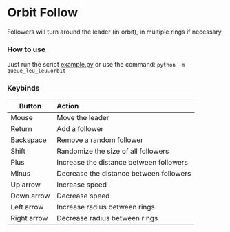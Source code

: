 # Orbit Follow
Followers will turn around the leader (in orbit), in multiple rings if necessary.


### How to use
Just run the script [example.py](example.py) or use the command: ``python -m queue_leu_leu.orbit``


### Keybinds
Button      | Action
------------|:-------
Mouse       | Move the leader
Return      | Add a follower
Backspace   | Remove a random follower
Shift       | Randomize the size of all followers 
Plus        | Increase the distance between followers
Minus       | Decrease the distance between followers
Up arrow    | Increase speed
Down arrow  | Decrease speed
Left arrow  | Increase radius between rings
Right arrow | Decrease radius between rings
